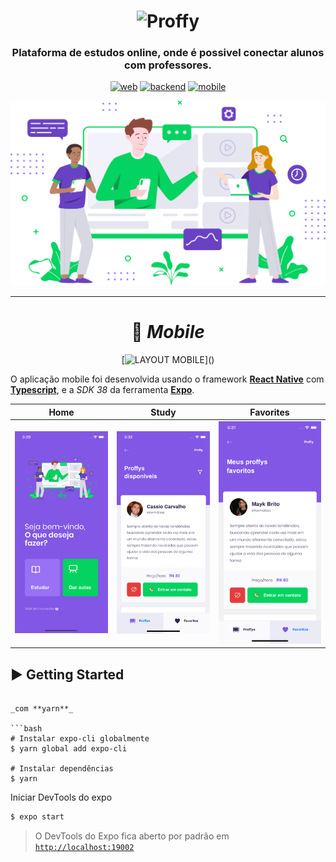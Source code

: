 <!-- VARS -->

[logo-url]: https://camo.githubusercontent.com/74c8681f6d4521903b63e79173a72f0b849243be/68747470733a2f2f692e696d6775722e636f6d2f73356c546465502e706e67
[web-badge]: https://img.shields.io/badge/WEB-6842C2?logo=typescript&logoColor=47248F&label=Proffy&labelColor=6842C2&style=for-the-badge
[backend-badge]: https://img.shields.io/badge/BACKEND-04D361?logo=Node.js&logoColor=03A14A&label=Proffy&labelColor=04D361&style=for-the-badge
[mobile-badge]: https://img.shields.io/badge/MOBILE-494949?logo=react&logoColor=161616&label=Proffy&labelColor=494949&style=for-the-badge

<!-- VARS -->

<div align="center">

# ![Proffy][logo-url]

### Plataforma de estudos online, onde é possivel conectar alunos com professores.
[![web][web-badge]](#desktop_computer-web)
[![backend][backend-badge]](#globe_with_meridians-server)
[![mobile][mobile-badge]](#iphone-mobile)

![](https://raw.githubusercontent.com/lcassiol/reactjs-proffy/d2520a09b3918bf260cc8f44a731f6be24bf55e3/src/assets/images/landing.svg)

</div>

---

<div align="center">

# :iphone: _**Mobile**_
[![LAYOUT MOBILE](https://img.shields.io/badge/Layout%20Mobile-black?style=for-the-badge&logo=figma&logoColor=red")]()

</div>

O aplicação mobile foi desenvolvida usando o framework [**React Native**](https://reactnative.dev/) com [**Typescript**](https://www.typescriptlang.org/), e a _SDK 38_ da ferramenta [**Expo**](https://expo.io/).

Home | Study | Favorites
---|---|---
| <img src="https://github.com/lcassiol/RN-proffy/blob/master/src/assets/images/screenshots/proffy-home.png?raw=true" width="350" /> | <img src="https://github.com/lcassiol/RN-proffy/blob/master/src/assets/images/screenshots/proffy-resultsearch.png?raw=true" width="350" /> | <img src="https://github.com/lcassiol/RN-proffy/blob/master/src/assets/images/screenshots/proffy-favorites.png?raw=true" width="350" /> |

## :arrow_forward: **Getting Started**

```

_com **yarn**_

```bash
# Instalar expo-cli globalmente
$ yarn global add expo-cli

# Instalar dependências
$ yarn

```

Iniciar DevTools do expo

```bash
$ expo start
```

> O DevTools do Expo fica aberto por padrão em [`http://localhost:19002`](http://localhost:19002)
